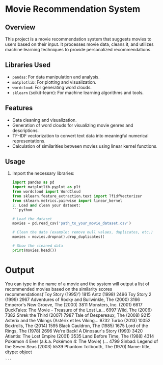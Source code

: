 # Movie Recommendation System

## Overview
This project is a movie recommendation system that suggests movies to users based on their input. It processes movie data, cleans it, and utilizes machine learning techniques to provide personalized recommendations.

## Libraries Used
- `pandas`: For data manipulation and analysis.
- `matplotlib`: For plotting and visualization.
- `wordcloud`: For generating word clouds.
- `sklearn` (scikit-learn): For machine learning algorithms and tools.

## Features
- Data cleaning and visualization.
- Generation of word clouds for visualizing movie genres and descriptions.
- TF-IDF vectorization to convert text data into meaningful numerical representations.
- Calculation of similarities between movies using linear kernel functions.

## Usage

1. Import the necessary libraries:
    ```python
    import pandas as pd
    import matplotlib.pyplot as plt
    from wordcloud import WordCloud
    from sklearn.feature_extraction.text import TfidfVectorizer
    from sklearn.metrics.pairwise import linear_kernel
    2. Load and clean your dataset:
    ```python

    # Load the dataset
    movies = pd.read_csv('path_to_your_movie_dataset.csv')
    
    # Clean the data (example: remove null values, duplicates, etc.)
    movies = movies.dropna().drop_duplicates()
    
    # Show the cleaned data
    print(movies.head())

  # Output
  You can type in the name of a movie and the system will output a list of recommended movies based on the similarity scores
  recommendations('Toy Story (1995)')
  1815                                           Antz (1998)
2496                                    Toy Story 2 (1999)
2967        Adventures of Rocky and Bullwinkle, The (2000)
3166                      Emperor's New Groove, The (2000)
3811                                 Monsters, Inc. (2001)
6617     DuckTales: The Movie - Treasure of the Lost La...
6997                                      Wild, The (2006)
7382                                Shrek the Third (2007)
7987                        Tale of Despereaux, The (2008)
9215     Asterix and the Vikings (Astérix et les Viking...
9732                                          Turbo (2013)
10052                                Boxtrolls, The (2014)
1595                            Black Cauldron, The (1985)
1675                         Lord of the Rings, The (1978)
2696                 We're Back! A Dinosaur's Story (1993)
3420                      Atlantis: The Lost Empire (2001)
3535                          Land Before Time, The (1988)
4314     Pokemon 4 Ever (a.k.a. Pokémon 4: The Movie) (...
4799               Sinbad: Legend of the Seven Seas (2003)
5539                         Phantom Tollbooth, The (1970)
Name: title, dtype: object

    ```
